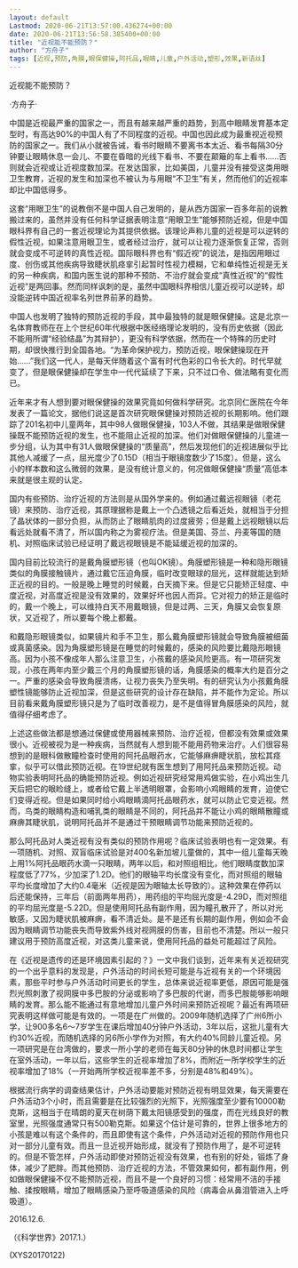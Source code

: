 ```yaml
---
layout: default
Lastmod: 2020-06-21T13:57:00.436274+00:00
date: 2020-06-21T13:56:58.385400+00:00
title: "近视能不能预防？"
author: "方舟子"
tags: [近视,预防,角膜,眼保健操,阿托品,眼睛,儿童,户外活动,塑形,效果,新语丝]
---
```


近视能不能预防？

·方舟子·

中国是近视最严重的国家之一，而且有越来越严重的趋势，到高中眼睛发育基本定型时，有高达90%的中国人有了不同程度的近视。中国也因此成为最重视近视预防的国家之一。我们从小就被告诫，看书时眼睛不要离书本太近、看书每隔30分钟要让眼睛休息一会儿、不要在昏暗的光线下看书、不要在颠簸的车上看书……否则就会近视或让近视度数加深。在发达国家，比如美国，儿童并没有接受这类用眼卫生教育，近视的发生和加深也不被认为与用眼“不卫生”有关，然而他们的近视率却比中国低得多。

这套“用眼卫生”的说教倒不是中国人自己发明的，是从西方国家一百多年前的说教搬过来的，虽然并没有任何科学证据表明注意“用眼卫生”能够预防近视，但是中国眼科界有自己的一套近视理论为其提供依据。该理论声称儿童的近视是可以逆转的假性近视，如果注意用眼卫生，或者经过治疗，就可以让视力逐渐恢复正常，否则就会变成不可逆转的真性近视。国际眼科界也有“假近视”的说法，是指因用眼过度、创伤或其他疾病导致睫状肌痉挛引起暂时性视力模糊，它和单纯性近视是无关的另一种疾病，和国内医生说的那种不预防、不治疗就会变成“真性近视”的“假性近视”是两回事。然而同样讽刺的是，虽然中国眼科界相信儿童近视可以逆转，却没能逆转中国近视率名列世界前茅的趋势。

中国人也发明了独特的预防近视的手段，其中最独特的就是眼保健操。这是北京一名体育教师在在上个世纪60年代根据中医经络理论发明的，没有历史依据（因此不能用所谓“经验结晶”为其辩护），更没有科学依据，然而在一个特殊的历史时期，却很快推行到全国各地。“为革命保护视力，预防近视，眼保健操现在开始……”我们这一代人，是每天伴随着这个富有时代色彩的口令长大的。时代早就变了，但是眼保健操却在学生中一代代延续了下来，只不过口令、做法略有变化而已。

近年来才有人想到要对眼保健操的效果究竟如何做科学研究。北京同仁医院在今年发表了一篇论文，据他们说这是首次研究眼保健操对预防近视的长期影响。他们跟踪了201名初中儿童两年，其中98人做眼保健操，103人不做，其结果是做眼保健操既不能预防近视的发生，也不能阻止近视的加深。他们对做眼保健操的儿童进一步分组，认为其中有31人做眼保健操的“质量高”，然后发现他们的近视进展似乎比其他人减缓了一点，屈光度少了0.15D（相当于眼镜度数少了15度）。但是，这么小的样本数和这么微弱的效果，是没有统计意义的，何况做眼保健操“质量”高低本来就是很主观的认定。

国内有些预防、治疗近视的方法则是从国外学来的。例如通过戴远视眼镜（老花镜）来预防、治疗近视，其原理据称是戴上一个凸透镜之后看近处，就相当于分担了晶状体的一部分负担，从而防止了眼睛肌肉的过度疲劳；但是戴上远视眼镜以后看远处就看不清了，所以国内称之为雾视疗法。但是美国、芬兰、丹麦等国的随机、对照临床试验已经证明了戴远视眼镜是不能延缓近视的加深的。

国内目前比较流行的是戴角膜塑形镜（也叫OK镜）。角膜塑形镜是一种和隐形眼镜类似的角膜接触镜片，通过戴它压迫角膜，临时改变眼球的屈光，这样就能达到矫正近视的目的。一般是晚上睡觉的时候戴，白天摘下来。但是它只能矫正轻度、中度近视，对高度近视是没有效果的，效果好坏也因人而异。它对视力的矫正是临时的，戴一个晚上，可以维持白天不用戴眼镜，但是过两、三天，角膜又会恢复原状，又近视了，所以要每个晚上都戴。

和戴隐形眼镜类似，如果镜片和手不卫生，那么戴角膜塑形镜就会导致角膜被细菌或真菌感染。因为角膜塑形镜是在睡觉的时候戴的，感染的风险要比戴隐形眼镜高。因为小孩不像成年人那么注意卫生，小孩戴的感染风险更高。有一项研究发现，小孩在两年内至少戴三个月的角膜塑形镜的话，角膜感染的概率大约是百分之一。严重的感染会导致角膜溃疡，让视力丧失乃至失明。有的研究认为小孩戴角膜塑性镜能够防止近视加深，但是这些研究的设计存在缺陷，并不能作为定论。所以目前看来戴角膜塑形镜只是为了临时改善视力，是不是值得冒角膜感染的风险，就值得仔细考虑了。

上述这些做法都是想通过保健或使用器械来预防、治疗近视，但都没有效果或效果很小。近视被视为是一种疾病，当然就有人想到能不能用药物来治疗。人们很容易想到的是眼科做散瞳检查时使用的阿托品眼药水，它能够麻痹睫状肌，放松其痉挛，似乎可以借此预防近视。在19世纪就有医生想到了用阿托品来预防近视。动物实验表明阿托品的确能预防近视。例如近视研究经常用鸡做实验，在小鸡出生几天后把它的眼睑缝上，或者给它戴上半透明眼罩，会影响小鸡眼睛的发育，迫使它们变得近视。但是如果同时给小鸡眼睛滴阿托品眼药水，就可以防止它变近视。然而，鸟类的眼睛构造和哺乳类的眼睛是不同的，阿托品并不能让小鸡的眼睛散瞳或麻痹其睫状肌，说明阿托品并不是通过干预眼睛调节功能来预防近视的。

那么阿托品对人类近视有没有类似的预防作用呢？临床试验表明也有一定效果。有一项随机、对照、双盲临床试验是对400名新加坡儿童做的，其中一组儿童每天晚上用1%阿托品眼药水滴一只眼睛，两年以后，和对照组相比，他们眼睛度数加深程度低了77%，少加深了1.2D。他们的眼轴平均长度没有变化，而对照组的眼轴平均长度增加了大约0.4毫米（近视是因为眼轴太长导致的）。这种效果在停药以后还能保持，三年后（前面两年用药），用药组的平均屈光度是-4.29D，而对照组的平均屈光度是-5.22D。但是使用阿托品有副作用，因为瞳孔散开了，所以对光敏感，又因为睫状肌被麻痹，看不清近处。是不是还有长期的副作用，例如会不会因为眼睛调节功能丧失而导致紫外线对视网膜的伤害，目前也不清楚。所以一般只建议用于预防高度近视，对这类儿童来说，使用阿托品的益处可能超过了风险。

在《近视是遗传的还是环境因素引起的？》一文中我们谈到，近年来有关近视研究的一个出乎意料的发现是，户外活动的时间长短可能是与近视有关的一个环境因素，那些平时参与户外活动时间更长的学生，总体来说近视率更低，原因可能是强烈光照刺激了视网膜中多巴胺的分泌或影响了多巴胺的代谢，而多巴胺能够影响眼睛的发育。那么能不能通过有意地增加儿童户外时间来预防近视呢？最近有两项研究表明这样做可能是有效的。一项是在广州做的。2009年随机选择了广州6所小学，让900多名6～7岁学生在课后增加40分钟户外活动，3年以后，这批儿童有大约30%近视，而随机选择的另6所小学作为对照，有大约40%同龄儿童近视。另一项研究是在台湾做的，要求一所小学的老师在每天80分钟的休息时间都让学生在室外活动，一年以后，这些学生的近视率增加了8%，而附近一所学校学生的近视率增加了18%（一开始两所学校近视率差不多，分别是48%和49%）。

根据流行病学的调查结果估计，户外活动要能对预防近视有明显效果，每天需要在户外活动3个小时，而且需要是在比较强烈的光照下，光照强度至少要有10000勒克斯，这相当于在晴朗的夏天在树荫下戴太阳镜感受到的强度，而在光线良好的教室里，光照强度通常只有500勒克斯。如果这个估计是可靠的，世界上很多地方的小孩是难以有这个条件的，而且即使有这个条件，户外活动对近视的预防作用也只对一部分儿童有效。而且一旦近视开始形成，就没有了预防作用了，是不可逆转的。但是不管怎样，户外活动即使对预防近视没有效果，也有别的好处，锻炼了身体，减少了肥胖。而其他预防、治疗近视的方法，不管效果如何，都有副作用，例如做眼保健操不仅不能预防近视，而且不是一个良好的习惯：经常用不洁的手接触、揉按眼睛，增加了眼睛感染乃至呼吸道感染的风险（病毒会从鼻泪管进入上呼吸道）。

2016.12.6.

（《科学世界》2017.1.）

(XYS20170122)

